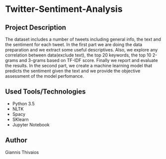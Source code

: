 # Twitter-Sentiment-Analysis
## Project Description
The dataset includes a number of tweets including general info, the text and the sentiment for each tweet. 
In the first part we are doing the data preparation and we extract some useful descriptives. Also, we explore any correlation between data(exclude text), the top 20 keywords, the top 10 2-grams and 3-grams based on TF-IDF score. Finally we report and evaluate the results.
In the second part, we create a machine learning model that predicts the sentiment given the text and we provide the objective assessment of the model perfomance.

## Used Tools/Technologies

- Python 3.5
- NLTK
- Spacy
- SKlearn
- Jupyter Notebook

## Author

Giannis Thivaios
